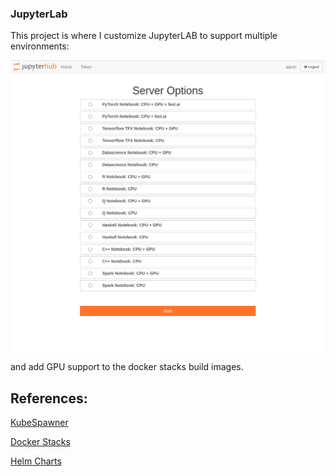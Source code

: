 ### JupyterLab

This project is where I customize JupyterLAB to support multiple environments:

![JLab Login](jlablogin.png)

and add GPU support to the docker stacks build images.


References:
---
[KubeSpawner](https://jupyterhub-kubespawner.readthedocs.io/en/latest/overview.html)

[Docker Stacks](http://jupyter-docker-stacks.readthedocs.io/en/latest/)

[Helm Charts](https://jupyterhub.github.io/helm-chart/)